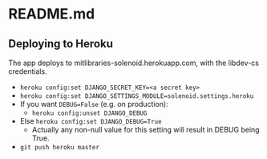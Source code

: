# README.md

## Deploying to Heroku
The app deploys to mitlibraries-solenoid.herokuapp.com, with the libdev-cs credentials.

* `heroku config:set DJANGO_SECRET_KEY=<a secret key>`
* `heroku config:set DJANGO_SETTINGS_MODULE=solenoid.settings.heroku`
* If you want `DEBUG=False` (e.g. on production):
  * `heroku config:unset DJANGO_DEBUG`
* Else `heroku config:set DJANGO_DEBUG=True`
  * Actually any non-null value for this setting will result in DEBUG being True.
* `git push heroku master`
